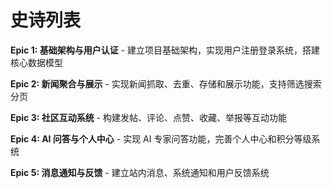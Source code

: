 # 史诗列表

**Epic 1: 基础架构与用户认证** - 建立项目基础架构，实现用户注册登录系统，搭建核心数据模型

**Epic 2: 新闻聚合与展示** - 实现新闻抓取、去重、存储和展示功能，支持筛选搜索分页

**Epic 3: 社区互动系统** - 构建发帖、评论、点赞、收藏、举报等互动功能

**Epic 4: AI 问答与个人中心** - 实现 AI 专家问答功能，完善个人中心和积分等级系统

**Epic 5: 消息通知与反馈** - 建立站内消息、系统通知和用户反馈系统
